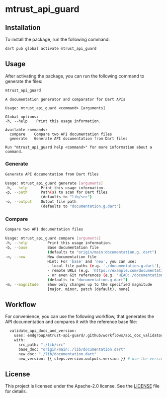 # mtrust_api_guard

## Installation

To install the package, run the following command:

```bash
dart pub global activate mtrust_api_guard
```

## Usage

After activating the package, you can run the following command to generate the files:

```bash
mtrust_api_guard
```

```
A documentation generator and comparator for Dart APIs

Usage: mtrust_api_guard <command> [arguments]

Global options:
-h, --help    Print this usage information.

Available commands:
  compare    Compare two API documentation files
  generate   Generate API documentation from Dart files

Run "mtrust_api_guard help <command>" for more information about a command.
```

### Generate

```bash
Generate API documentation from Dart files

Usage: mtrust_api_guard generate [arguments]
-h, --help      Print this usage information.
-p, --path      Path(s) to scan for Dart files
                (defaults to "lib/src")
-o, --output    Output file path
                (defaults to "documentation.g.dart")
```

### Compare

```bash
Compare two API documentation files

Usage: mtrust_api_guard compare [arguments]
-h, --help         Print this usage information.
-b, --base         Base documentation file
                   (defaults to "origin/main:documentation.g..dart")
-n, --new          New documentation file
                   Hint: For 'base' and 'new', you can use:
                   - local file paths (e.g. './documentation.g.dart'),
                   - remote URLs (e.g. 'https://example.com/documentation.dart'),
                   - or even Git references (e.g. 'HEAD:./documentation.g.dart').
                   (defaults to "documentation.g.dart")
-m, --magnitude    Show only changes up to the specified magnitude
                   [major, minor, patch (default), none]
```

## Workflow

For convenience, you can use the following workflow, that generates the API documentation
and compares it with the reference base file:

```bash
  validate_api_docs_and_version:
    uses: emdgroup/mtrust-api-guard/.github/workflows/api_doc_validator.yml@main
    with:
      src_path: "./lib/src"
      base_doc: "origin/main:./lib/documentation.dart"
      new_doc: "./lib/documentation.dart"
      new_version: {{ steps.version.outputs.version }} # use the version from the semver action
```

## License

This project is licensed under the Apache-2.0 license. See the [LICENSE](LICENSE) file for details.
